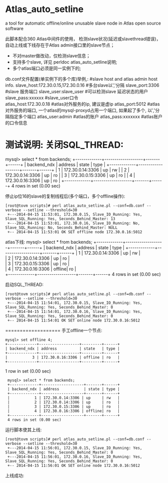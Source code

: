 Atlas_auto_setline
==================

a tool for automatic offline/online unusable slave node in Atlas open source software

此脚本配合360 Atlas中间件的使用， 检测slave状况(延迟或slavethread错误)，自动上线或下线存在于Atlas admin接口里的slave节点；

 

 - 不对master做改动，仅检测slave信息； 
 - 支持多个slave, 详见 perldoc atlas_auto_setline说明;
 - 多个atlas端口必须是同一实例下的;


db.conf文件配置(单实例下的多个库)举例,:
#slave host and atlas admin host info.
slave_host:172.30.0.15,172.30.0.16     #多台slave以','分隔
slave_port:3306                        #slave 服务端口
slave_user:slave_user                  #可以检测slave 延迟状态的用户
slave_pass:xxxxxx                      #slave_user口令   
atlas_host:172.30.0.18                 #atlas对外服务的ip, 建议是虚ip
atlas_port:5012                        #atlas对外服务的端口, 一个atlas的mysql-proxyd占用一个端口, 如果起了多个, 以','分隔指定多个端口
atlas_user:admin                       #atlas的账户
atlas_pass:xxxxxxx                     #atlas账户的口令信息


测试说明:
关闭SQL_THREAD:
=======================
mysql> select * from backends;
+-------------+-------------------+-------+------+
| backend_ndx | address           | state | type |
+-------------+-------------------+-------+------+
|           1 | 172.30.0.14:3306 | up    | rw   |
|           2 | 172.30.0.14:3306 | up    | ro   |
|           3 | 172.30.0.15:3306 | up    | ro   |
|           4 | 172.30.0.16:3306 | up    | ro   |
+-------------+-------------------+-------+------+
4 rows in set (0.00 sec)


停止ip位16的slave的复制线程后(多个端口，多个offline操作):

    [root@tovm scripts]# perl atlas_auto_setline.pl --conf=db.conf --verbose --setline --threshold=30
     +---2014-04-15 11:53:01, 172.30.0.15, Slave_IO_Running: Yes, Slave_SQL_Running: Yes, Seconds_Behind_Master: 13
     +---2014-04-15 11:53:01, 172.30.0.16, Slave_IO_Running: No, Slave_SQL_Running: No, Seconds_Behind_Master: NULL
     +-- 2014-04-15 11:53:01 OK SET offline node 172.30.0.16:5012

atlas下线:
     mysql> select * from backends;
     +-------------+-------------------+-------+------+
     | backend_ndx | address           | state | type |
     +-------------+-------------------+-------+------+
     |           1 | 172.30.0.14:3306 | up     | rw   |   
     |           2 | 172.30.0.14:3306 | up     | ro   |   
     |           3 | 172.30.0.15:3306 | up     | ro   |   
     |           4 | 172.30.0.16:3306 | offline| ro   |   
     +-------------+-------------------+-------+------+
     4 rows in set (0.00 sec)


启动SQL_THREAD:

    [root@tovm scripts]# perl atlas_auto_setline.pl --conf=db.conf --verbose --setline --threshold=30
     +---2014-04-15 11:54:01, 172.30.0.15, Slave_IO_Running: Yes, Slave_SQL_Running: Yes, Seconds_Behind_Master: 0
     +---2014-04-15 11:54:01, 172.30.0.16, Slave_IO_Running: Yes, Slave_SQL_Running: Yes, Seconds_Behind_Master: 0
     +-- 2014-04-15 11:54:01 OK SET online node 172.30.0.16:5012


===================
手工offline一个节点:

    mysql> set offline 4;         
    +-------------+------------------+---------+------+
    | backend_ndx | address          | state   | type |
    +-------------+------------------+---------+------+
    |           3 | 172.30.0.16:3306 | offline | ro   |
    +-------------+------------------+---------+------+

1 row in set (0.00 sec)


     mysql> select * from backends;
     +-------------+-------------------+-------+------+
     | backend_ndx | address           | state | type |
     +-------------+-------------------+-------+------+
     |           1 | 172.30.0.14:3306 | up     | rw   |   
     |           2 | 172.30.0.14:3306 | up     | ro   |   
     |           3 | 172.30.0.15:3306 | up     | ro   |   
     |           4 | 172.30.0.16:3306 | offline| ro   |   
     +-------------+-------------------+-------+------+
     4 rows in set (0.00 sec)

运行脚本使其上线:

    [root@tovm scripts]# perl atlas_auto_setline.pl --conf=db.conf --verbose --setline --threshold=30
     +---2014-04-15 11:56:01, 172.30.0.15, Slave_IO_Running: Yes, Slave_SQL_Running: Yes, Seconds_Behind_Master: 0
     +---2014-04-15 11:56:01, 172.30.0.16, Slave_IO_Running: Yes, Slave_SQL_Running: Yes, Seconds_Behind_Master: 0
     +-- 2014-04-15 11:56:01 OK SET online node 172.30.0.16:5012

上线成功:


